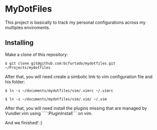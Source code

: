 MyDotFiles
==========

This project is basically to track my personal configurations across my multiples enviroments.

Installing
----------

Make a clone of this repository:
```
$ git clone git@github.com:bcfurtado/mydotfiles.git ~/Projects/mydotfiles
```

After that, you will need create a simbolic link to vim configuration file and his folder:

```
$ ln -s ~/documents/mydotfiles/vim/.vimrc ~/.vimrc
```
```
$ ln -s ~/documents/mydotfiles/vim/.vim/ ~/.vim
```

After that, you will need install the plugins missing that are managed by Vundler.vim using ````:PluginInstall``` on vim.

And we finished! :)

